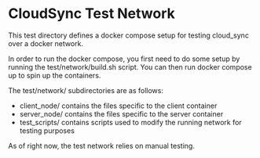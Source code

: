 # CloudSync Test Network
This test directory defines a docker compose setup for testing cloud_sync over a docker network.

In order to run the docker compose, you first need to do some setup by running the test/network/build.sh script. You can then run docker compose up to spin up the containers.

The test/network/ subdirectories are as follows:
* client_node/ contains the files specific to the client container
* server_node/ contains the files specific to the server container
* test_scripts/ contains scripts used to modify the running network for testing purposes

As of right now, the test network relies on manual testing.